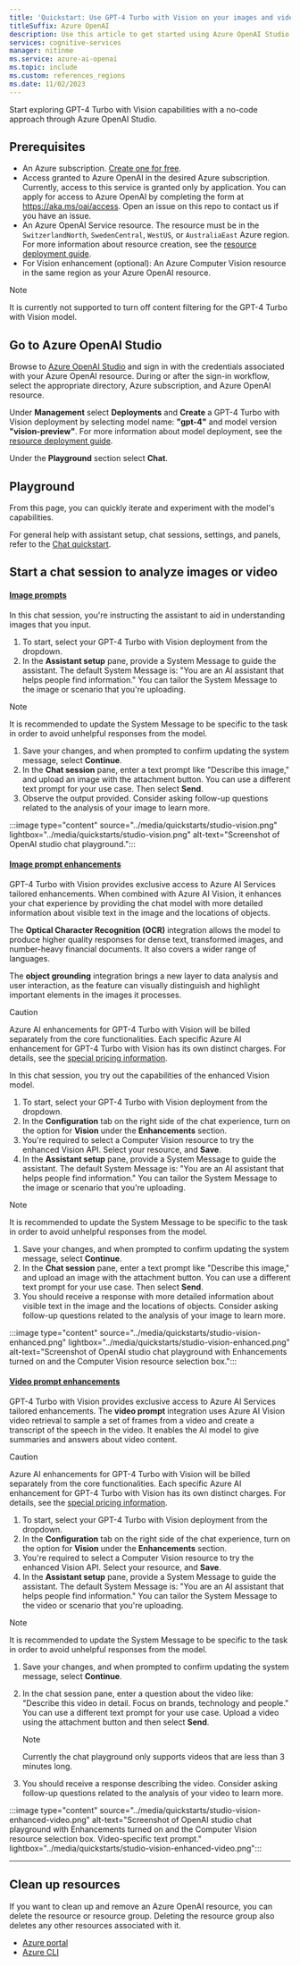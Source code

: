 ```yaml
---
title: 'Quickstart: Use GPT-4 Turbo with Vision on your images and videos with the Azure Open AI Service'
titleSuffix: Azure OpenAI
description: Use this article to get started using Azure OpenAI Studio to deploy and use the GPT-4 Turbo with Vision model.  
services: cognitive-services
manager: nitinme
ms.service: azure-ai-openai
ms.topic: include
ms.custom: references_regions
ms.date: 11/02/2023
---
```


Start exploring GPT-4 Turbo with Vision capabilities with a no-code approach through Azure OpenAI Studio.

## Prerequisites

- An Azure subscription. <a href="https://azure.microsoft.com/free/ai-services" target="_blank">Create one for free</a>.
- Access granted to Azure OpenAI in the desired Azure subscription. Currently, access to this service is granted only by application. You can apply for access to Azure OpenAI by completing the form at https://aka.ms/oai/access. Open an issue on this repo to contact us if you have an issue. 
- An Azure OpenAI Service resource. The resource must be in the `SwitzerlandNorth`, `SwedenCentral`, `WestUS`, or `AustraliaEast` Azure region. For more information about resource creation, see the [resource deployment guide](/azure/ai-services/openai/how-to/create-resource).
- For Vision enhancement (optional): An Azure Computer Vision resource in the same region as your Azure OpenAI resource.

> [!NOTE]
> It is currently not supported to turn off content filtering for the GPT-4 Turbo with Vision model.

## Go to Azure OpenAI Studio

Browse to [Azure OpenAI Studio](https://oai.azure.com/) and sign in with the credentials associated with your Azure OpenAI resource. During or after the sign-in workflow, select the appropriate directory, Azure subscription, and Azure OpenAI resource.

Under **Management** select **Deployments** and **Create** a GPT-4 Turbo with Vision deployment by selecting model name: **"gpt-4"** and model version **"vision-preview"**. For more information about model deployment, see the [resource deployment guide](/azure/ai-services/openai/how-to/create-resource).  

Under the **Playground** section select **Chat**.

## Playground

From this page, you can quickly iterate and experiment with the model's capabilities. 

For general help with assistant setup, chat sessions, settings, and panels, refer to the [Chat quickstart](/azure/ai-services/openai/chatgpt-quickstart?tabs=command-line&pivots=programming-language-studio). 


## Start a chat session to analyze images or video

#### [Image prompts](#tab/image)

In this chat session, you're instructing the assistant to aid in understanding images that you input. 
1. To start, select your GPT-4 Turbo with Vision deployment from the dropdown.
2. In the **Assistant setup** pane, provide a System Message to guide the assistant. The default System Message is: "You are an AI assistant that helps people find information." You can tailor the System Message to the image or scenario that you're uploading. 
> [!NOTE]
> It is recommended to update the System Message to be specific to the task in order to avoid unhelpful responses from the model.
1. Save your changes, and when prompted to confirm updating the system message, select **Continue**.
1. In the **Chat session** pane, enter a text prompt like "Describe this image," and upload an image with the attachment button. You can use a different text prompt for your use case. Then select **Send**. 
1. Observe the output provided. Consider asking follow-up questions related to the analysis of your image to learn more.

:::image type="content" source="../media/quickstarts/studio-vision.png" lightbox="../media/quickstarts/studio-vision.png" alt-text="Screenshot of OpenAI studio chat playground.":::

#### [Image prompt enhancements](#tab/enhanced)

GPT-4 Turbo with Vision provides exclusive access to Azure AI Services tailored enhancements. When combined with Azure AI Vision, it enhances your chat experience by providing the chat model with more detailed information about visible text in the image and the locations of objects.

The **Optical Character Recognition (OCR)** integration allows the model to produce higher quality responses for dense text, transformed images, and number-heavy financial documents. It also covers a wider range of languages.

The **object grounding** integration brings a new layer to data analysis and user interaction, as the feature can visually distinguish and highlight important elements in the images it processes.

> [!CAUTION]
> Azure AI enhancements for GPT-4 Turbo with Vision will be billed separately from the core functionalities. Each specific Azure AI enhancement for GPT-4 Turbo with Vision has its own distinct charges. For details, see the [special pricing information](../concepts/gpt-with-vision.md#special-pricing-information).

In this chat session, you try out the capabilities of the enhanced Vision model.
1. To start, select your GPT-4 Turbo with Vision deployment from the dropdown.
1. In the **Configuration** tab on the right side of the chat experience, turn on the option for **Vision** under the **Enhancements** section.
1. You're required to select a Computer Vision resource to try the enhanced Vision API. Select your resource, and **Save**. 
1. In the **Assistant setup** pane, provide a System Message to guide the assistant. The default System Message is: "You are an AI assistant that helps people find information." You can tailor the System Message to the image or scenario that you're uploading.  
> [!NOTE]
> It is recommended to update the System Message to be specific to the task in order to avoid unhelpful responses from the model.
1. Save your changes, and when prompted to confirm updating the system message, select **Continue**.
1. In the **Chat session** pane, enter a text prompt like "Describe this image," and upload an image with the attachment button. You can use a different text prompt for your use case. Then select **Send**.  
1. You should receive a response with more detailed information about visible text in the image and the locations of objects. Consider asking follow-up questions related to the analysis of your image to learn more.

:::image type="content" source="../media/quickstarts/studio-vision-enhanced.png" lightbox="../media/quickstarts/studio-vision-enhanced.png" alt-text="Screenshot of OpenAI studio chat playground with Enhancements turned on and the Computer Vision resource selection box.":::

#### [Video prompt enhancements](#tab/video)

GPT-4 Turbo with Vision provides exclusive access to Azure AI Services tailored enhancements. The **video prompt** integration uses Azure AI Vision video retrieval to sample a set of frames from a video and create a transcript of the speech in the video. It enables the AI model to give summaries and answers about video content.

> [!CAUTION]
> Azure AI enhancements for GPT-4 Turbo with Vision will be billed separately from the core functionalities. Each specific Azure AI enhancement for GPT-4 Turbo with Vision has its own distinct charges. For details, see the [special pricing information](../concepts/gpt-with-vision.md#special-pricing-information).

1. To start, select your GPT-4 Turbo with Vision deployment from the dropdown.
1. In the **Configuration** tab on the right side of the chat experience, turn on the option for **Vision** under the **Enhancements** section.
1. You're required to select a Computer Vision resource to try the enhanced Vision API. Select your resource, and **Save**. 
1. In the **Assistant setup** pane, provide a System Message to guide the assistant. The default System Message is: "You are an AI assistant that helps people find information." You can tailor the System Message to the video or scenario that you're uploading.  
> [!NOTE]
> It is recommended to update the System Message to be specific to the task in order to avoid unhelpful responses from the model.
1. Save your changes, and when prompted to confirm updating the system message, select **Continue**.
1. In the chat session pane, enter a question about the video like: "Describe this video in detail. Focus on brands, technology and people." You can use a different text prompt for your use case. Upload a video using the attachment button and then select **Send**. 

    > [!NOTE]
    > Currently the chat playground only supports videos that are less than 3 minutes long.

1. You should receive a response describing the video. Consider asking follow-up questions related to the analysis of your video to learn more.


:::image type="content" source="../media/quickstarts/studio-vision-enhanced-video.png" alt-text="Screenshot of OpenAI studio chat playground with Enhancements turned on and the Computer Vision resource selection box. Video-specific text prompt." lightbox="../media/quickstarts/studio-vision-enhanced-video.png":::

---

## Clean up resources

If you want to clean up and remove an Azure OpenAI resource, you can delete the resource or resource group. Deleting the resource group also deletes any other resources associated with it.

- [Azure portal](../../multi-service-resource.md?pivots=azportal#clean-up-resources)
- [Azure CLI](../../multi-service-resource.md?pivots=azcli#clean-up-resources)
